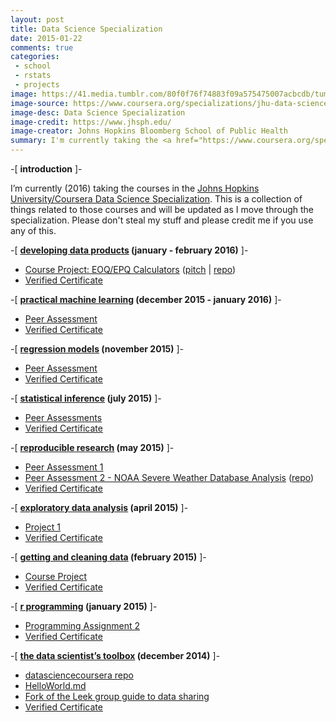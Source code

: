 ```yaml
---
layout: post
title: Data Science Specialization
date: 2015-01-22
comments: true
categories:
 - school
 - rstats
 - projects
image: https://41.media.tumblr.com/80f0f76f74883f09a575475007acbcdb/tumblr_nilq40YxGD1qbby7no1_250.png
image-source: https://www.coursera.org/specializations/jhu-data-science
image-desc: Data Science Specialization
image-credit: https://www.jhsph.edu/
image-creator: Johns Hopkins Bloomberg School of Public Health
summary: I'm currently taking the <a href="https://www.coursera.org/specializations/jhu-data-science">Johns Hopkins University/Coursera Data Science Specialization</a>
---
```


-[ **introduction** ]-

I’m currently (2016) taking the courses in the [Johns Hopkins University/Coursera Data Science Specialization](https://www.coursera.org/specializations/jhu-data-science). This is a collection of things related to those courses and will be updated as I move through the specialization.  Please don't steal my stuff and please credit me if you use any of this.

-[ **[developing data products](https://www.coursera.org/learn/data-products) (january - february 2016)** ]-

* [Course Project: EOQ/EPQ Calculators](https://scumdogsteev.shinyapps.io/eoq-epq/) ([pitch](http://s.mylesandmyles.info/eoq-epq/) &#124; [repo](https://github.com/scumdogsteev/eoq-epq))
* [Verified Certificate](https://www.coursera.org/account/accomplishments/certificate/P3NBJ33AUGFA)  

-[ **[practical machine learning](https://www.coursera.org/learn/practical-machine-learning) (december 2015 - january 2016)** ]-

* [Peer Assessment](http://s.mylesandmyles.info/practicalmachinelearning/)
* [Verified Certificate](https://www.coursera.org/account/accomplishments/certificate/V5JALUANX9)  

-[ **[regression models](https://www.coursera.org/learn/regression-models) (november 2015)** ]-

* [Peer Assessment](https://github.com/scumdogsteev/regression_models_PA)
* [Verified Certificate](https://www.coursera.org/account/accomplishments/certificate/CXUY7UHCVP)  

-[ **[statistical inference](https://www.coursera.org/learn/statistical-inference) (july 2015)** ]-

* [Peer Assessments](https://github.com/scumdogsteev/statistical-inference)
* [Verified Certificate](https://www.coursera.org/account/accomplishments/certificate/TQRS4MTDV8)  

-[ **[reproducible research](https://www.coursera.org/learn/reproducible-research) (may 2015)** ]-

* [Peer Assessment 1](https://github.com/scumdogsteev/RepData_PeerAssessment1)
* [Peer Assessment 2 - NOAA Severe Weather Database Analysis](http://rpubs.com/scumdogsteev/81975) ([repo](https://github.com/scumdogsteev/reproducible_research_PA2))
* [Verified Certificate](https://www.coursera.org/account/accomplishments/certificate/XFQPDHAWE5)  

-[ **[exploratory data analysis](https://www.coursera.org/learn/exploratory-data-analysis) (april 2015)** ]-

* [Project 1](https://github.com/scumdogsteev/ExData_Plotting1)
* [Verified Certificate](https://www.coursera.org/account/accomplishments/certificate/KQF2SRJCB5)  

-[ **[getting and cleaning data](https://www.coursera.org/learn/data-cleaning) (february 2015)** ]-

* [Course Project](https://github.com/scumdogsteev/getting-and-cleaning-data)
* [Verified Certificate](https://www.coursera.org/account/accomplishments/certificate/K9HYKHXYBL)  

-[ **[r programming](https://www.coursera.org/learn/r-programming) (january 2015)** ]-

* [Programming Assignment 2](https://github.com/scumdogsteev/ProgrammingAssignment2)
* [Verified Certificate](https://www.coursera.org/account/accomplishments/certificate/FCE5Y644GV)  

-[ **[the data scientist’s toolbox](https://www.coursera.org/learn/data-scientists-tools/) (december 2014)** ]-

* [datasciencecoursera repo](https://github.com/scumdogsteev/datasciencecoursera)
* [HelloWorld.md](https://github.com/scumdogsteev/datasciencecoursera/blob/master/HelloWorld.md)
* [Fork of the Leek group guide to data sharing](https://github.com/scumdogsteev/datasharing)
* [Verified Certificate](https://www.coursera.org/account/accomplishments/certificate/H8MHP5397H)  